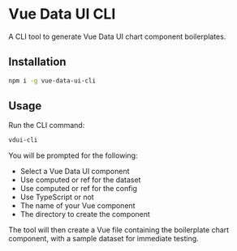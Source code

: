 # Vue Data UI CLI

A CLI tool to generate Vue Data UI chart component boilerplates.

## Installation

```bash
npm i -g vue-data-ui-cli
```

## Usage

Run the CLI command:

```bash
vdui-cli
```

You will be prompted for the following:

- Select a Vue Data UI component
- Use computed or ref for the dataset
- Use computed or ref for the config
- Use TypeScript or not
- The name of your Vue component
- The directory to create the component

The tool will then create a Vue file containing the boilerplate chart component, with a sample dataset for immediate testing.
